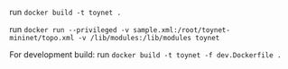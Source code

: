 run `docker build -t toynet .`

run `docker run --privileged -v sample.xml:/root/toynet-mininet/topo.xml -v /lib/modules:/lib/modules toynet`

For development build:
run `docker build -t toynet -f dev.Dockerfile .` 
